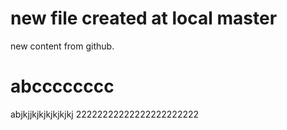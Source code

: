 # new file created at local master
new content from github.
# abcccccccc
abjkjjkjkjkjkjkjkj
22222222222222222222222
